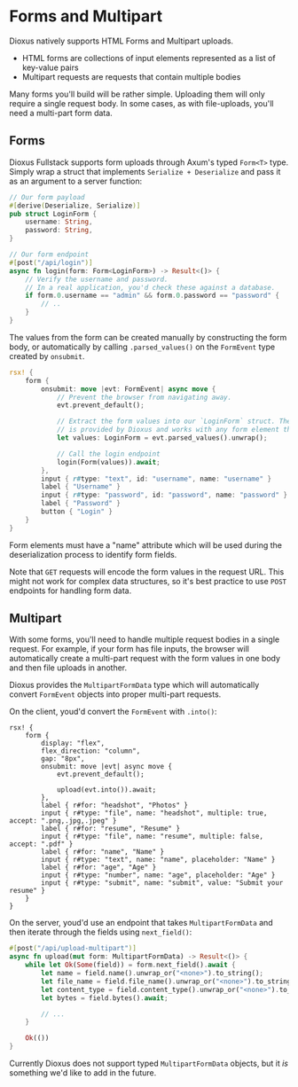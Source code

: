 # Forms and Multipart

Dioxus natively supports HTML Forms and Multipart uploads.

- HTML forms are collections of input elements represented as a list of key-value pairs
- Multipart requests are requests that contain multiple bodies

Many forms you'll build will be rather simple. Uploading them will only require a single request body. In some cases, as with file-uploads, you'll need a multi-part form data.

## Forms

Dioxus Fullstack supports form uploads through Axum's typed `Form<T>` type. Simply wrap a struct that implements `Serialize + Deserialize` and pass it as an argument to a server function:

```rust
// Our form payload
#[derive(Deserialize, Serialize)]
pub struct LoginForm {
    username: String,
    password: String,
}

// Our form endpoint
#[post("/api/login")]
async fn login(form: Form<LoginForm>) -> Result<()> {
    // Verify the username and password.
    // In a real application, you'd check these against a database.
    if form.0.username == "admin" && form.0.password == "password" {
        // ..
    }
}
```

The values from the form can be created manually by constructing the form body, or automatically by calling `.parsed_values()` on the `FormEvent` type created by `onsubmit`.

```rust
rsx! {
    form {
        onsubmit: move |evt: FormEvent| async move {
            // Prevent the browser from navigating away.
            evt.prevent_default();

            // Extract the form values into our `LoginForm` struct. The `.parsed_values` method
            // is provided by Dioxus and works with any form element that has `name` attributes.
            let values: LoginForm = evt.parsed_values().unwrap();

            // Call the login endpoint
            login(Form(values)).await;
        },
        input { r#type: "text", id: "username", name: "username" }
        label { "Username" }
        input { r#type: "password", id: "password", name: "password" }
        label { "Password" }
        button { "Login" }
    }
}
```

Form elements must have a "name" attribute which will be used during the deserialization process to identify form fields.

Note that `GET` requests will encode the form values in the request URL. This might not work for complex data structures, so it's best practice to use `POST` endpoints for handling form data.

## Multipart

With some forms, you'll need to handle multiple request bodies in a single request. For example, if your form has file inputs, the browser will automatically create a multi-part request with the form values in one body and then file uploads in another.

Dioxus provides the `MultipartFormData` type which will automatically convert `FormEvent` objects into proper multi-part requests.

On the client, youd'd convert the `FormEvent` with `.into()`:

```
rsx! {
    form {
        display: "flex",
        flex_direction: "column",
        gap: "8px",
        onsubmit: move |evt| async move {
            evt.prevent_default();

            upload(evt.into()).await;
        },
        label { r#for: "headshot", "Photos" }
        input { r#type: "file", name: "headshot", multiple: true, accept: ".png,.jpg,.jpeg" }
        label { r#for: "resume", "Resume" }
        input { r#type: "file", name: "resume", multiple: false, accept: ".pdf" }
        label { r#for: "name", "Name" }
        input { r#type: "text", name: "name", placeholder: "Name" }
        label { r#for: "age", "Age" }
        input { r#type: "number", name: "age", placeholder: "Age" }
        input { r#type: "submit", name: "submit", value: "Submit your resume" }
    }
}
```

On the server, youd'd use an endpoint that takes `MultipartFormData` and then iterate through the fields using `next_field()`:

```rust
#[post("/api/upload-multipart")]
async fn upload(mut form: MultipartFormData) -> Result<()> {
    while let Ok(Some(field)) = form.next_field().await {
        let name = field.name().unwrap_or("<none>").to_string();
        let file_name = field.file_name().unwrap_or("<none>").to_string();
        let content_type = field.content_type().unwrap_or("<none>").to_string();
        let bytes = field.bytes().await;

        // ...
    }

    Ok(())
}
```

Currently Dioxus does not support typed `MultipartFormData` objects, but it *is* something we'd like to add in the future.
